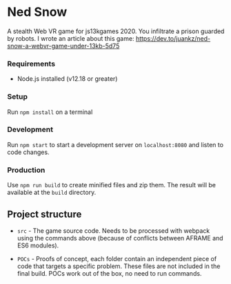 # Ned Snow

A stealth Web VR game for js13kgames 2020. You infiltrate a prison guarded by robots.
I wrote an article about this game: https://dev.to/juankz/ned-snow-a-webvr-game-under-13kb-5d75

### Requirements
- Node.js installed (v12.18 or greater)

### Setup
Run `npm install` on a terminal

### Development
Run `npm start` to start a development server on `localhost:8080` and listen to code changes.

### Production
Use `npm run build` to create minified files and zip them. The result will be available at the `build` directory. 

## Project structure

- `src` - The game source code. Needs to be processed with webpack using the commands above (because of conflicts between AFRAME and ES6 modules).

- `POCs` - Proofs of concept, each folder contain an independent piece of code that targets a specific problem. These files are not included in the final build. POCs work out of the box, no need to run commands.